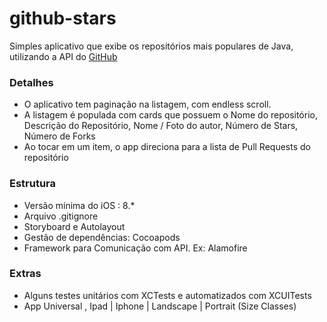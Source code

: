 # github-stars

Simples aplicativo que exibe os repositórios mais populares de Java, utilizando a API do [GitHub](https://github.com)


### **Detalhes** ###

* O aplicativo tem paginação na listagem, com endless scroll.
* A listagem é populada com cards que possuem o Nome do repositório, Descrição do Repositório, Nome / Foto do autor, Número de Stars, Número de Forks
* Ao tocar em um item, o app direciona para a lista de Pull Requests do repositório


### **Estrutura** ##

* Versão mínima do iOS : 8.*
* Arquivo .gitignore
* Storyboard e Autolayout
* Gestão de dependências: Cocoapods
* Framework para Comunicação com API. Ex:  Alamofire


### **Extras** ###

* Alguns testes unitários com XCTests e automatizados com XCUITests
* App Universal , Ipad | Iphone | Landscape | Portrait (Size Classes)
